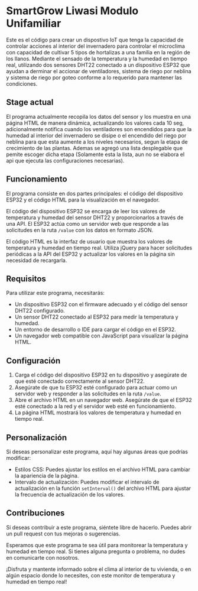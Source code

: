# SmartGrow Liwasi Modulo Unifamiliar

Este es el código para crear un dispostivo IoT que tenga la capacidad de controlar  acciones al interior del invernadero para controlar el microclima con capacidad de cultivar  5 tipos de hortalizas a una familia en la región de los llanos. Mediante el  sensado de  la temperatura y la humedad en tiempo real, utilizando dos sensores  DHT22 conectado a un dispositivo ESP32  que ayudan a derminar el accionar de ventiladores, sistema de riego por neblina y sistema de riego por goteo conforme a lo requerido para mantener las condiciones.

## Stage actual 
El programa actualmente  recopila los datos del sensor y los muestra en una página HTML de manera dinámica, actualizando los valores cada 10 seg, adicionalmente notifica cuando los ventiladores son encendidos para que la humedad al interior del invernadero se disipe o el encendido del riego por neblina para que esta aumente a los niveles necesarios, segun la etapa de crecimiento de las plantas. Ademas se agregó una lista desplegable que pemite escoger dicha etapa (Solamente esta la lista, aun no se elabora el api que ejecuta las configuraciones necesarias).

## Funcionamiento

El programa consiste en dos partes principales: el código del dispositivo ESP32 y el código HTML para la visualización en el navegador.

El código del dispositivo ESP32 se encarga de leer los valores de temperatura y humedad del sensor DHT22 y proporcionarlos a través de una API. El ESP32 actúa como un servidor web que responde a las solicitudes en la ruta `/value` con los datos en formato JSON.

El código HTML es la interfaz de usuario que muestra los valores de temperatura y humedad en tiempo real. Utiliza jQuery para hacer solicitudes periódicas a la API del ESP32 y actualizar los valores en la página sin necesidad de recargarla.

## Requisitos

Para utilizar este programa, necesitarás:

- Un dispositivo ESP32 con el firmware adecuado y el código del sensor DHT22 configurado.
- Un sensor DHT22 conectado al ESP32 para medir la temperatura y humedad.
- Un entorno de desarrollo o IDE para cargar el código en el ESP32.
- Un navegador web compatible con JavaScript para visualizar la página HTML.

## Configuración

1. Carga el código del dispositivo ESP32 en tu dispositivo y asegúrate de que esté conectado correctamente al sensor DHT22.
2. Asegúrate de que tu ESP32 esté configurado para actuar como un servidor web y responder a las solicitudes en la ruta `/value`.
3. Abre el archivo HTML en un navegador web. Asegúrate de que el ESP32 esté conectado a la red y el servidor web esté en funcionamiento.
4. La página HTML mostrará los valores de temperatura y humedad en tiempo real.

## Personalización

Si deseas personalizar este programa, aquí hay algunas áreas que podrías modificar:

- Estilos CSS: Puedes ajustar los estilos en el archivo HTML para cambiar la apariencia de la página.
- Intervalo de actualización: Puedes modificar el intervalo de actualización en la función `setInterval()` del archivo HTML para ajustar la frecuencia de actualización de los valores.

## Contribuciones

Si deseas contribuir a este programa, siéntete libre de hacerlo. Puedes abrir un pull request con tus mejoras o sugerencias.

Esperamos que este programa te sea útil para monitorear la temperatura y humedad en tiempo real. Si tienes alguna pregunta o problema, no dudes en comunicarte con nosotros.

¡Disfruta y mantente informado sobre el clima al interior de tu vivienda, o en algún espacio donde lo necesites, con este monitor de temperatura y humedad en tiempo real!

